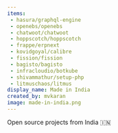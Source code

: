 ```yaml
---
items:
 - hasura/graphql-engine
 - openebs/openebs
 - chatwoot/chatwoot
 - hoppscotch/hoppscotch
 - frappe/erpnext
 - kovidgoyal/calibre
 - fission/fission
 - bagisto/bagisto
 - infracloudio/botkube
 - shivammathur/setup-php
 - litmuschaos/litmus
display_name: Made in India
created_by: mvkaran
image: made-in-india.png
---
```

Open source projects from India :india:
